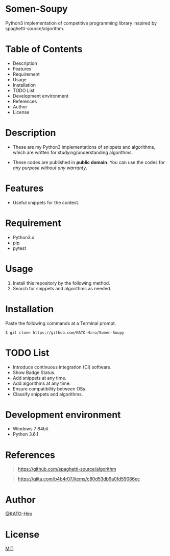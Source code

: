 # Somen-Soupy
Python3 implementation of competitive programming library inspired by spaghetti-source/algorithm.


# Table of Contents
- Description
- Features
- Requirement
- Usage
- Installation
- TODO List
- Development environment
- References
- Author
- License


# Description
- These are my Python3 implementations of snippets and algorithms, which are written for studying/understanding algorithms.

- These codes are published in __public domain__. You can use the codes for _any purpose without any warranty_.


# Features
- Useful snippets for the contest.


# Requirement
- Python3.x
- pip
- pytest


# Usage
1. Install this repository by the following method.
2. Search for snippets and algorithms as needed.


# Installation
Paste the following commands at a Terminal prompt.

    $ git clone https://github.com/KATO-Hiro/Somen-Soupy


# TODO List
- Introduce continuous integration (CI) software.
- Show Badge Status.
- Add snippets at any time.
- Add algorithms at any time.
- Ensure compatibility between OSs.
- Classify snippets and algorithms.


# Development environment
- Windows 7 64bit
- Python 3.6.1


# References

>https://github.com/spaghetti-source/algorithm

>https://qiita.com/b4b4r07/items/c80d53db9a0fd59086ec


# Author
[@KATO-Hiro](https://twitter.com/k_hiro1818)


# License
[MIT](http://KATO-Hiro.mit-license.org)
